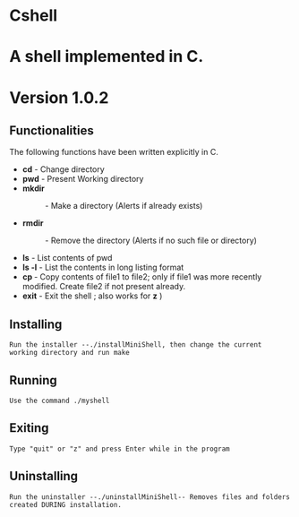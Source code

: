 # Cshell
# A shell implemented in C.
# Version 1.0.2
## Functionalities
 The following functions have been written explicitly in C.
* **cd**  - Change directory
* **pwd** - Present Working directory
* **mkdir <dir>** - Make a directory (Alerts if already exists)
* **rmdir <dir>** - Remove the directory (Alerts if no such file or directory)
* **ls** - List contents of pwd
* **ls -l** - List the contents in long listing format
* **cp <file1> <file2>** - Copy contents of file1 to file2; only if file1 was more recently modified. Create file2 if not present already.
* **exit** - Exit the shell ; also works for **z** )
## Installing
	Run the installer --./installMiniShell, then change the current working directory and run make
## Running
	Use the command ./myshell
## Exiting
	Type "quit" or "z" and press Enter while in the program
## Uninstalling
	Run the uninstaller --./uninstallMiniShell-- Removes files and folders created DURING installation.
	